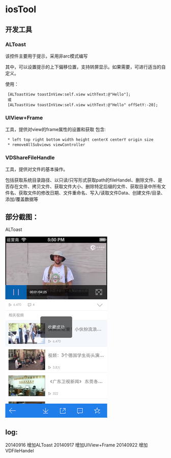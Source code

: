 iosTool
=======

## 开发工具

### ALToast

该控件主要用于提示，采用非arc模式编写

其中，可以设置提示的上下偏移位置，支持转屏显示。如果需要，可进行适当的自定义。

使用：

	 [ALToastView toastInView:self.view withText:@"Hello"];
	 或
	 [ALToastView toastInView:self.view withText:@"Hello" offSetY:-20];
  


### UIView+Frame
工具，提供对view的frame属性的设置和获取
包含:

     * left top right bottom width height centerX centerY origin size
     * removeAllSubviews viewController

### VDShareFileHandle

工具，提供对文件的基本操作。

包括获取系统目录路径、以只读/只写形式获取path的fileHandel、删除文件、是否存在文件、拷贝文件、获取文件大小、删除特定后缀的文件、获取目录中所有文件名、获取文件的修改日期、文件重命名、写入/读取文件Data、创建文件/目录、添加/覆盖数据等




## 部分截图：

ALToast

![image](https://github.com/qq644531343/iosTool/blob/master/screenshot/ALToast.png)


## log:

20140916 增加ALToast
20140917 增加UIView+Frame
20140922 增加VDFileHandel

